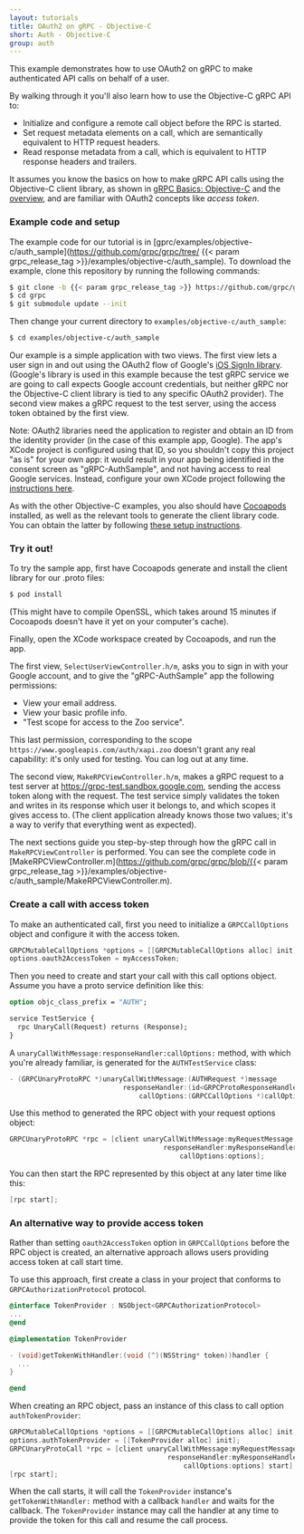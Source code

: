 ```yaml
---
layout: tutorials
title: OAuth2 on gRPC - Objective-C
short: Auth - Objective-C
group: auth
---
```


This example demonstrates how to use OAuth2 on gRPC to make
authenticated API calls on behalf of a user.

By walking through it you'll also learn how to use the Objective-C gRPC API to:

- Initialize and configure a remote call object before the RPC is started.
- Set request metadata elements on a call, which are semantically equivalent to
  HTTP request headers.
- Read response metadata from a call, which is equivalent to HTTP response
  headers and trailers.

It assumes you know the basics on how to make gRPC API calls using the
Objective-C client library, as shown in [gRPC Basics:
Objective-C](/docs/tutorials/basic/objective-c/) and the
[overview](/docs/), and are familiar with OAuth2 concepts like _access
token_.

<div id="toc"></div>

<a name="setup"></a>

### Example code and setup

The example code for our tutorial is in
[gprc/examples/objective-c/auth_sample](https://github.com/grpc/grpc/tree/
{{< param grpc_release_tag >}}/examples/objective-c/auth_sample). To
download the example, clone this repository by running the following commands:

```sh
$ git clone -b {{< param grpc_release_tag >}} https://github.com/grpc/grpc
$ cd grpc
$ git submodule update --init
```

Then change your current directory to `examples/objective-c/auth_sample`:

```sh
$ cd examples/objective-c/auth_sample
```

Our example is a simple application with two views. The first view lets a user
sign in and out using the OAuth2 flow of Google's [iOS SignIn
library](https://developers.google.com/identity/sign-in/ios/). (Google's library
is used in this example because the test gRPC service we are going to call
expects Google account credentials, but neither gRPC nor the Objective-C client
library is tied to any specific OAuth2 provider). The second view makes a gRPC
request to the test server, using the access token obtained by the first view.

Note: OAuth2 libraries need the application to register and obtain an ID from
the identity provider (in the case of this example app, Google). The app's XCode
project is configured using that ID, so you shouldn't copy this project "as is"
for your own app: it would result in your app being identified in the consent
screen as "gRPC-AuthSample", and not having access to real Google services.
Instead, configure your own XCode project following the [instructions
here](https://developers.google.com/identity/sign-in/ios/).

As with the other Objective-C examples, you also should have
[Cocoapods](https://cocoapods.org/#install) installed, as well as the relevant
tools to generate the client library code. You can obtain the latter by
following [these setup instructions](https://github.com/grpc/homebrew-grpc).


<a name="try"></a>

### Try it out!

To try the sample app, first have Cocoapods generate and install the client library for our .proto
files:

```sh
$ pod install
```

(This might have to compile OpenSSL, which takes around 15 minutes if Cocoapods
doesn't have it yet on your computer's cache).

Finally, open the XCode workspace created by Cocoapods, and run the app.

The first view, `SelectUserViewController.h/m`, asks you to sign in with your
Google account, and to give the "gRPC-AuthSample" app the following permissions:

- View your email address.
- View your basic profile info.
- "Test scope for access to the Zoo service".

This last permission, corresponding to the scope
`https://www.googleapis.com/auth/xapi.zoo` doesn't grant any real capability:
it's only used for testing. You can log out at any time.

The second view, `MakeRPCViewController.h/m`, makes a gRPC request to a test
server at https://grpc-test.sandbox.google.com, sending the access token along
with the request. The test service simply validates the token and writes in its
response which user it belongs to, and which scopes it gives access to. (The
client application already knows those two values; it's a way to verify that
everything went as expected).

The next sections guide you step-by-step through how the gRPC call in
`MakeRPCViewController` is performed. You can see the complete code in
[MakeRPCViewController.m](https://github.com/grpc/grpc/blob/{{< param grpc_release_tag >}}/examples/objective-c/auth_sample/MakeRPCViewController.m).

<a name="rpc-call"></a>

### Create a call with access token

To make an authenticated call, first you need to initialize a `GRPCCallOptions` object and configure
it with the access token.

```objective-c
GRPCMutableCallOptions *options = [[GRPCMutableCallOptions alloc] init];
options.oauth2AccessToken = myAccessToken;
```

Then you need to create and start your call with this call options object. Assume you have a proto
service definition like this:

```protobuf
option objc_class_prefix = "AUTH";

service TestService {
  rpc UnaryCall(Request) returns (Response);
}
```

A `unaryCallWithMessage:responseHandler:callOptions:` method, with which you're already familiar, is
generated for the `AUTHTestService` class:

```objective-c
- (GRPCUnaryProtoRPC *)unaryCallWithMessage:(AUTHRequest *)message
                            responseHandler:(id<GRPCProtoResponseHandler>)responseHandler
                                callOptions:(GRPCCallOptions *)callOptions;
```

Use this method to generated the RPC object with your request options object:

```objective-c
GRPCUnaryProtoRPC *rpc = [client unaryCallWithMessage:myRequestMessage
                                      responseHandler:myResponseHandler
                                          callOptions:options];
```

You can then start the RPC represented by this object at any later time like this:

```objective-c
[rpc start];
```

<a name="authorization-protocol">

### An alternative way to provide access token
Rather than setting `oauth2AccessToken` option in `GRPCCallOptions` before the RPC object is
created, an alternative approach allows users providing access token at call start time.

To use this approach, first create a class in your project that conforms to
`GRPCAuthorizationProtocol` protocol.

```objective-c
@interface TokenProvider : NSObject<GRPCAuthorizationProtocol>
...
@end

@implementation TokenProvider

- (void)getTokenWithHandler:(void (^)(NSString* token))handler {
  ...
}

@end
```

When creating an RPC object, pass an instance of this class to call option `authTokenProvider`:

```objective-c
GRPCMutableCallOptions *options = [[GRPCMutableCallOptions alloc] init];
options.authTokenProvider = [[TokenProvider alloc] init];
GRPCUnaryProtoCall *rpc = [client unaryCallWithMessage:myRequestMessage
                                       responseHandler:myResponseHandler
                                           callOptions:options] start];
[rpc start];
```

When the call starts, it will call the `TokenProvider` instance's `getTokenWithHandler:` method with
a callback `handler` and waits for the callback. The `TokenProvider` instance may call the handler
at any time to provide the token for this call and resume the call process.
